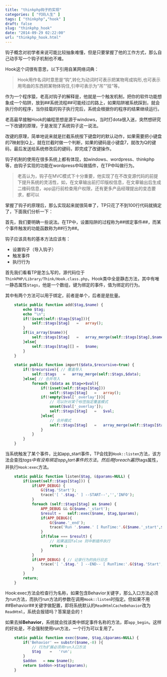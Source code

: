 ```yaml
---
title: "thinkphp钩子的实现"
categories: [ "代码人生" ]
tags: [ "thinkphp","hook" ]
draft: false
slug: "thinkphp_hook"
date: "2014-09-29 02:22:00"
url: "thinkphp_hook.html"
---
```


钩子概念对初学者来说可能比较抽象难懂，但是只要掌握了他的工作方式，那么自己动手写一个钩子机制也不难。

Hook这个词很有意思，以下引用自某网络词典：

> Hook用作名词时意思是“钩”,转化为动词时可表示把某物弯成钩形,也可表示用弯曲的东西把某物体钩住,引申可表示为“吊”“挂”等。

作为一个程序猿，老高对钩子的解释是，他就是一个触发机制，把你的软件功能想象成一个陷阱，放到##系统流程##可能经过的路上，如果陷阱被系统踩到，就会执行你的程序，当你挂载的钩子执行完后，系统会根据你的程序的结果继续运行。

老高最早接触Hook的编程思想是源于windows，当时打dota很入迷，突然想研究一下改键的原理，于是发现了系统钩子这一说法。

改键的原理，简单地说来就是拦截系统按下键盘时的默认动作，如果需要把小键盘的7映射到Q上，就在拦截时做一个判断，如果的键码是小键盘7，就改为Q的键码，最后发送给系统修改后的键码，即完成了改键操作。

钩子机制的使用在很多系统上都有体现，如windows、wordpress、thinkphp等，由钩子实现的功能在wordpress中叫做插件，在TP中叫做行为。


<!--more-->


> 老高认为，钩子在MVC模式下十分重要，他实现了在不改变源代码的前提下提升系统的灵活性，如，在文章输出前打印版权信息，在文章输出后生成二维码信息，app运行前检查用户权限，还有更多产品经理提出的变态要求，都可以

掌握了钩子的原理后，那么实现起来就很简单了，TP只花了不到100行代码就搞定了，下面我们分析一下：

首先，我们要明确一些说法。在TP中，设置陷阱的过程称为##绑定事件##，而某个事件触发的功能函数称为##行为##。

钩子应该具有的基本方法应该有：

- 设置钩子（导入钩子）
- 触发事件
- 执行行为

首先我们看看TP是怎么写的，源代码位于`ThinkPHP/Library/Think/Hook.class.php`，Hook类中全是静态方法，其中有唯一静态属性`$tags`，他是一个数组，键为绑定的事件，值为绑定的行为。


其中有两个方法可以用于绑定，前者是单个，后者是是批量。

```php
    static public function add($tag,$name) {
        echo $tag;
        echo "\n";
        if(!isset(self::$tags[$tag])){
            self::$tags[$tag]   =   array();
        }
        if(is_array($name)){
            self::$tags[$tag]   =   array_merge(self::$tags[$tag],$name);
        }else{
            self::$tags[$tag][] =   $name;
        }
    }
    
    static public function import($data,$recursive=true) {
        if(!$recursive){ // 覆盖导入
            self::$tags   =   array_merge(self::$tags,$data);
        }else{ // 合并导入
            foreach ($data as $tag=>$val){
                if(!isset(self::$tags[$tag]))
                    self::$tags[$tag]   =   array();            
                if(!empty($val['_overlay'])){
                    // 可以针对某个标签指定覆盖模式
                    unset($val['_overlay']);
                    self::$tags[$tag]   =   $val;
                }else{
                    // 合并模式
                    self::$tags[$tag]   =   array_merge(self::$tags[$tag],$val);
                }
            }            
        }
    }
```

当系统触发了某个事件，比如app_start事件，TP会找到`Hook::listen`方法，该方法会查找$tags中有没有绑定app_start事件的方法，然后用foreach遍历$tags属性，并执行`Hook:exec`方法。

```php
    static public function listen($tag, &$params=NULL) {
        if(isset(self::$tags[$tag])) {
            if(APP_DEBUG) {
                G($tag.'Start');
                trace('[ '.$tag.' ] --START--','','INFO');
            }
            foreach (self::$tags[$tag] as $name) {
                APP_DEBUG && G($name.'_start');
                $result =   self::exec($name, $tag,$params);
                if(APP_DEBUG){
                    G($name.'_end');
                    trace('Run '.$name.' [ RunTime:'.G($name.'_start',$name.'_end',6).'s ]','','INFO');
                }
                if(false === $result) {
                    // 如果返回false 则中断插件执行
                    return ;
                }
            }
            if(APP_DEBUG) { // 记录行为的执行日志
                trace('[ '.$tag.' ] --END-- [ RunTime:'.G($tag.'Start',$tag.'End',6).'s ]','','INFO');
            }
        }
        return;
    }
```

Hook:exec方法会检查行为名称，如果包含Behavior关键字，那么入口方法必须为run方法，而执行run方法的参数在调用`Hook::listen`时指定。但如果不用##Behavior##关键字做配置，即将系统默认的`ReadHtmlCacheBehavior`改为`ReadHtml`，系统会报错吗？答案是会的！

如果去掉**Behavior**，系统就会找该类中绑定事件名称的方法，即`app_begin`。这样的好处是，不会强制使用run方法，一个行为可以复用了。

```php
    static public function exec($name, $tag,&$params=NULL) {
        if('Behavior' == substr($name,-8) ){
            // 行为扩展必须用run入口方法
            $tag    =   'run';
        }
        $addon   = new $name();
        return $addon->$tag($params);
    }
```